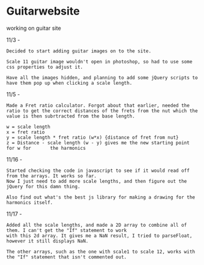 Guitarwebsite
=============

working on guitar site


11/3 - 

	Decided to start adding guitar images on to the site.

	Scale 11 guitar image wouldn't open in photoshop, so had to use some css properties to adjust it.

	Have all the images hidden, and planning to add some jQuery scripts to have them pop up when clicking a scale length.
 
11/5 - 
	
	Made a Fret ratio calculator. Forgot about that earlier, needed the ratio to get the correct distances of the frets from the nut which the value is then subrtracted from the base length.

	w = scale length
	x = fret ratio
	y = scale length * fret ratio (w*x) {distance of fret from nut}
	z = Distance - scale length (w - y) gives me the new starting point for w for 		the harmonics 

11/16 -

	Started checking the code in javascript to see if it would read off from the arrays. It works so far. 
	Now I just need to add more scale lengths, and then figure out the jQuery for this damn thing. 

	Also find out what's the best js library for making a drawing for the harmonics itself.
	
11/17 -
	
	Added all the scale lengths, and made a 2D array to combine all of them. I can't get the "If" statement to work
	with this 2d array. It gives me a NaN result, I tried to parseFloat, however it still displays NaN. 

	The other arrays, such as the one with scale1 to scale 12, works with the "If" statement that isn't commented out. 
